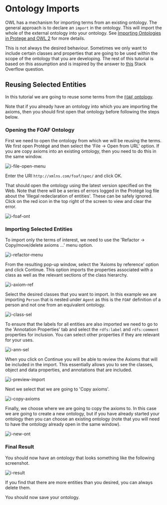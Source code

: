 # Ontology Imports

OWL has a mechanism for importing terms from an existing ontology. The general approach is to declare an `import` in the ontology. This will import the whole of the external ontology into your ontology. See [Importing Ontologies in Protege and OWL 2](https://protegewiki.stanford.edu/wiki/Importing_Ontologies_in_P41) for more details.

This is not always the desired behaviour. Sometimes we only want to include certain classes and properties that are going to be used within the scope of the ontology that you are developing. The rest of this tutorial is based on this assumption and is inspired by the answer to [this](https://stackoverflow.com/questions/44205661/how-to-import-specific-classes-and-object-properties-from-an-ontology-in-protege/44266590) Stack Overflow question.

## Reusing Selected Entities

In this tutorial we are going to reuse some terms from the [`FOAF` ontology](http://xmlns.com/foaf/spec/). 

Note that if you already have an ontology into which you are importing the axioms, then you should first open that  ontology before following the steps below.

### Opening the FOAF Ontology

First we need to open the ontology from which we will be reusing the terms. We first open Protégé and then select the 'File -> Open from URL' option. If you are copy axioms into an existing ontology, then you need to do this in the same window.

![i-file-open-menu](i-file-open-menu.png)

Enter the URI `http://xmlns.com/foaf/spec/` and click OK.

That should open the ontology using the latest version specified on the Web. Note that there will be a series of errors logged in the Protégé log file about the 'Illegal redeclaration of entities'. These can be safely ignored. Click on the red icon in the top right of the screen to view and clear the error.

![i-foaf-ont](i-foaf-ont.png)

### Importing Selected Entities

To import only the terms of interest, we need to use the 'Refactor -> Copy/move/delete axioms ...'  menu option.

![i-refactor-menu](i-refactor-menu.png)

From the resulting pop-up window, select the 'Axioms by reference' option and click Continue. This option imports the properties associated with a class as well as the relevant sections of the class hierarchy.

![i-axiom-ref](i-axiom-ref.png)

Select the desired classes that you want to import. In this example we are importing `Person` that is nested under `Agent` as this is the `FOAF` definition of a person and not one from an equivalent ontology.

![i-class-sel](i-class-sel.png)

To ensure that the labels for all entities are also imported we need to go to the 'Annotation Properties' tab and select the `rdfs:label` and `rdfs:comment` properties for inclusion. You can select other properties if they are relevant for your uses.

![i-ann-sel](i-ann-sel.png)

When you click on Continue you will be able to review the Axioms that will be included in the import. This essentially allows you to see the classes, object and data properties, and annotations that are included.

![i-preview-import](i-preview-import.png)

Next we select that we are going to 'Copy axioms'.

![i-copy-axioms](i-copy-axioms.png)

Finally, we choose where we are going to copy the axioms to. In this case we are going to create a new ontology, but if you have already started your ontology then you can choose an existing ontology (note that you will need to have the ontology already open in the same window).

![i-new-ont](i-new-ont.png)

### Final Result

You should now have an ontology that looks something like the following screenshot.

![i-result](i-result.png)

If you find that there are more entities than you desired, you can always delete them. 

You should now save your ontology.